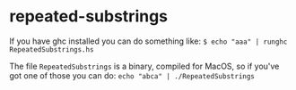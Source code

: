 # repeated-substrings

If you have ghc installed you can do something like:
`$ echo "aaa" | runghc RepeatedSubstrings.hs`

The file `RepeatedSubstrings` is a binary, compiled for MacOS, so if you've got one of those you can do:
`echo "abca" | ./RepeatedSubstrings`
